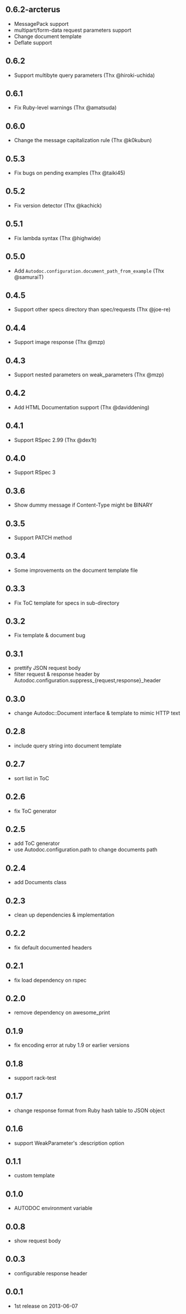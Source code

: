 ## 0.6.2-arcterus

- MessagePack support
- multipart/form-data request parameters support
- Change document template
- Deflate support

## 0.6.2

- Support multibyte query parameters (Thx @hiroki-uchida)

## 0.6.1

- Fix Ruby-level warnings (Thx @amatsuda)

## 0.6.0

- Change the message capitalization rule (Thx @k0kubun)

## 0.5.3

- Fix bugs on pending examples (Thx @taiki45)

## 0.5.2

- Fix version detector (Thx @kachick)

## 0.5.1

- Fix lambda syntax (Thx @highwide)

## 0.5.0

- Add `Autodoc.configuration.document_path_from_example` (Thx @samuraiT)

## 0.4.5

- Support other specs directory than spec/requests (Thx @joe-re)

## 0.4.4

- Support image response (Thx @mzp)

## 0.4.3

- Support nested parameters on weak_parameters (Thx @mzp)

## 0.4.2

- Add HTML Documentation support (Thx @daviddening)

## 0.4.1

- Support RSpec 2.99 (Thx @dex1t)

## 0.4.0

- Support RSpec 3

## 0.3.6

- Show dummy message if Content-Type might be BINARY

## 0.3.5

- Support PATCH method

## 0.3.4

- Some improvements on the document template file

## 0.3.3

- Fix ToC template for specs in sub-directory

## 0.3.2

- Fix template & document bug

## 0.3.1

- prettify JSON request body
- filter request & response header by Autodoc.configuration.suppress_{request,response}_header

## 0.3.0

- change Autodoc::Document interface & template to mimic HTTP text

## 0.2.8

- include query string into document template

## 0.2.7

- sort list in ToC

## 0.2.6

- fix ToC generator

## 0.2.5

- add ToC generator
- use Autodoc.configuration.path to change documents path

## 0.2.4

- add Documents class

## 0.2.3

- clean up dependencies & implementation

## 0.2.2

- fix default documented headers

## 0.2.1

- fix load dependency on rspec

## 0.2.0

- remove dependency on awesome_print

## 0.1.9

- fix encoding error at ruby 1.9 or earlier versions

## 0.1.8

- support rack-test

## 0.1.7

- change response format from Ruby hash table to JSON object

## 0.1.6

- support WeakParameter's :description option

## 0.1.1

- custom template

## 0.1.0

- AUTODOC environment variable

## 0.0.8

- show request body

## 0.0.3

- configurable response header

## 0.0.1

- 1st release on 2013-06-07
